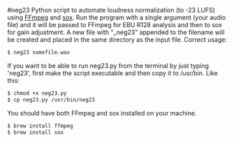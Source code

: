 #neg23
Python script to automate loudness normalization (to -23 LUFS) using <a href="http://www.ffmpeg.org/">FFmpeg</a> and <a href="http://sox.sourceforge.net/">sox</a>. Run the program with a single argument (your audio file) and it will be passed to FFmpeg for EBU R128 analysis and then to sox for gain adjustment. A new file with "_neg23" appended to the filename will be created and placed in the same directory as the input file. Correct usage: 
```bash
$ neg23 somefile.wav
```

If you want to be able to run neg23.py from the terminal by just typing 'neg23', first make the script executable and then copy it to /usr/bin. Like this:
```bash
$ chmod +x neg23.py
$ cp neg23.py /usr/bin/neg23
```

You should have both FFmpeg and sox installed on your machine.
```bash
$ brew install ffmpeg
$ brew install sox
```
